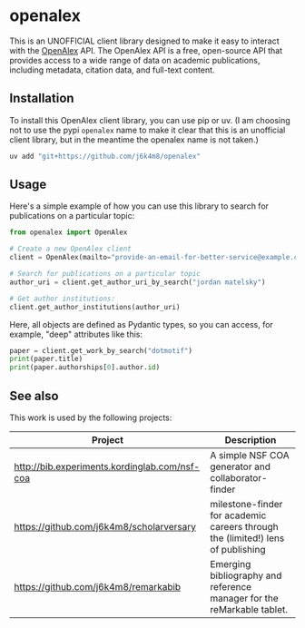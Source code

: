 # openalex

This is an UNOFFICIAL client library designed to make it easy to interact with the [OpenAlex](https://openalex.org) API. The OpenAlex API is a free, open-source API that provides access to a wide range of data on academic publications, including metadata, citation data, and full-text content.

## Installation

To install this OpenAlex client library, you can use pip or uv. (I am choosing not to use the pypi `openalex` name to make it clear that this is an unofficial client library, but in the meantime the openalex name is not taken.)

```bash
uv add "git+https://github.com/j6k4m8/openalex"
```

## Usage

Here's a simple example of how you can use this library to search for publications on a particular topic:

```python
from openalex import OpenAlex

# Create a new OpenAlex client
client = OpenAlex(mailto="provide-an-email-for-better-service@example.com")

# Search for publications on a particular topic
author_uri = client.get_author_uri_by_search("jordan matelsky")

# Get author institutions:
client.get_author_institutions(author_uri)

```

Here, all objects are defined as Pydantic types, so you can access, for example, "deep" attributes like this:

```python
paper = client.get_work_by_search("dotmotif")
print(paper.title)
print(paper.authorships[0].author.id)
```

## See also

This work is used by the following projects:

| Project                                       | Description                                                                     |
| --------------------------------------------- | ------------------------------------------------------------------------------- |
| http://bib.experiments.kordinglab.com/nsf-coa | A simple NSF COA generator and collaborator-finder                              |
| https://github.com/j6k4m8/scholarversary      | milestone-finder for academic careers through the (limited!) lens of publishing |
| https://github.com/j6k4m8/remarkabib          | Emerging bibliography and reference manager for the reMarkable tablet.          |
